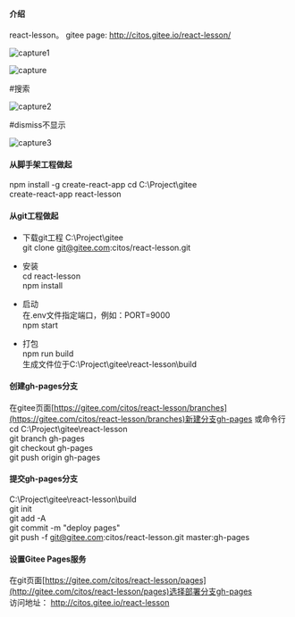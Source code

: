 #### 介绍
react-lesson。 gitee page: http://citos.gitee.io/react-lesson/ 

![capture1](https://user-images.githubusercontent.com/79709400/114721199-4cc56b00-9d6b-11eb-838c-017492dbc684.PNG)

![capture](https://user-images.githubusercontent.com/79709400/114722582-80ed5b80-9d6c-11eb-8b02-a7c4a250d57a.png)

#搜索

![capture2](https://user-images.githubusercontent.com/79709400/114721243-58189680-9d6b-11eb-9906-78107e93fc4c.PNG)

#dismiss不显示

![capture3](https://user-images.githubusercontent.com/79709400/114721283-5fd83b00-9d6b-11eb-8dc3-87fe78aed681.PNG)

#### 从脚手架工程做起
npm install -g create-react-app
cd C:\Project\gitee  
create-react-app react-lesson   

#### 从git工程做起

- 下载git工程
C:\Project\gitee  
git clone git@gitee.com:citos/react-lesson.git  

- 安装  
cd react-lesson  
npm install  

- 启动  
在.env文件指定端口，例如：PORT=9000  
npm start 

- 打包  
npm run build  
生成文件位于C:\Project\gitee\react-lesson\build  

#### 创建gh-pages分支  
在gitee页面[https://gitee.com/citos/react-lesson/branches](https://gitee.com/citos/react-lesson/branches)新建分支gh-pages 
或命令行  
cd C:\Project\gitee\react-lesson  
git branch gh-pages  
git checkout gh-pages  
git push origin gh-pages   

#### 提交gh-pages分支  
C:\Project\gitee\react-lesson\build  
git init  
git add -A  
git commit -m "deploy pages"  
git push -f git@gitee.com:citos/react-lesson.git master:gh-pages  

#### 设置Gitee Pages服务 
在git页面[https://gitee.com/citos/react-lesson/pages](http://gitee.com/citos/react-lesson/pages)选择部署分支gh-pages  
访问地址： http://citos.gitee.io/react-lesson   

